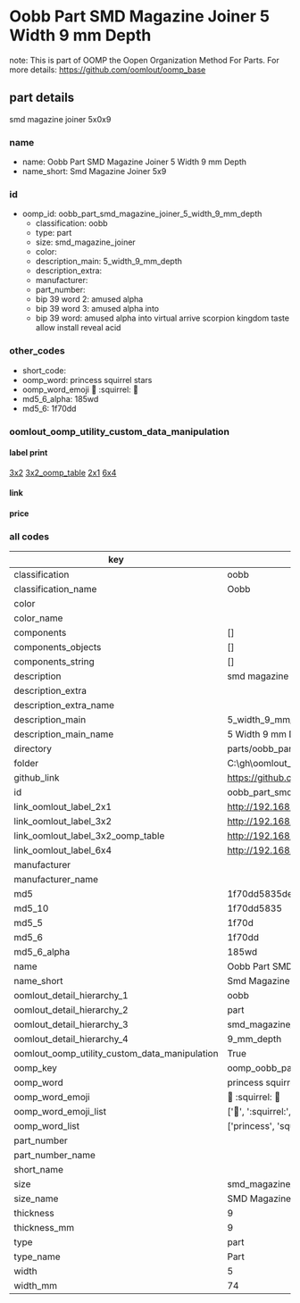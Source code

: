 # Oobb Part SMD Magazine Joiner 5 Width 9 mm Depth  

note: This is part of OOMP the Oopen Organization Method For Parts. For more details: https://github.com/oomlout/oomp_base

##  part details
  



smd magazine joiner 5x0x9



### name
* name: Oobb Part SMD Magazine Joiner 5 Width 9 mm Depth
* name_short: Smd Magazine Joiner 5x9 
### id
* oomp_id: oobb_part_smd_magazine_joiner_5_width_9_mm_depth
  * classification: oobb
  * type: part
  * size: smd_magazine_joiner
  * color: 
  * description_main: 5_width_9_mm_depth
  * description_extra: 
  * manufacturer: 
  * part_number: 
  * bip 39 word 2: amused alpha
  * bip 39 word 3: amused alpha into
  * bip 39 word: amused alpha into virtual arrive scorpion kingdom taste allow install reveal acid

### other_codes
* short_code: 
* oomp_word: princess squirrel stars
* oomp_word_emoji :princess: :squirrel: :stars:
* md5_6_alpha: 185wd
* md5_6: 1f70dd






### oomlout_oomp_utility_custom_data_manipulation
#### label print
[3x2](http://192.168.1.245:1112/?label=oomp%20185wd)
[3x2_oomp_table](http://192.168.1.108:1112/?label=oomp%20185wd)
[2x1](http://192.168.1.242:1112/?label=oomp%20185wd)
[6x4](http://192.168.1.55:1112/?label=oomp%20185wd)    

#### link

                              

#### price







### all codes 
| key | value |  
| --- | --- |  
| classification | oobb |  
| classification_name | Oobb |  
| color |  |  
| color_name |  |  
| components | [] |  
| components_objects | [] |  
| components_string | [] |  
| description | smd magazine joiner 5x0x9 |  
| description_extra |  |  
| description_extra_name |  |  
| description_main | 5_width_9_mm_depth |  
| description_main_name | 5 Width 9 mm Depth |  
| directory | parts/oobb_part_smd_magazine_joiner_5_width_9_mm_depth |  
| folder | C:\gh\oomlout_oobb_version_4_generated_parts\things\oobb_part_smd_magazine_joiner_5_width_9_mm_depth |  
| github_link | https://github.com/oomlout/oomlout_oomp_part_src/tree/main/parts/oobb_part_smd_magazine_joiner_5_width_9_mm_depth |  
| id | oobb_part_smd_magazine_joiner_5_width_9_mm_depth |  
| link_oomlout_label_2x1 | http://192.168.1.242:1112/?label=oomp%20185wd |  
| link_oomlout_label_3x2 | http://192.168.1.245:1112/?label=oomp%20185wd |  
| link_oomlout_label_3x2_oomp_table | http://192.168.1.108:1112/?label=oomp%20185wd |  
| link_oomlout_label_6x4 | http://192.168.1.55:1112/?label=oomp%20185wd |  
| manufacturer |  |  
| manufacturer_name |  |  
| md5 | 1f70dd5835de2f5704864f46eb81c041 |  
| md5_10 | 1f70dd5835 |  
| md5_5 | 1f70d |  
| md5_6 | 1f70dd |  
| md5_6_alpha | 185wd |  
| name | Oobb Part SMD Magazine Joiner 5 Width 9 mm Depth |  
| name_short | Smd Magazine Joiner 5x9  |  
| oomlout_detail_hierarchy_1 | oobb |  
| oomlout_detail_hierarchy_2 | part |  
| oomlout_detail_hierarchy_3 | smd_magazine_joiner |  
| oomlout_detail_hierarchy_4 | 9_mm_depth |  
| oomlout_oomp_utility_custom_data_manipulation | True |  
| oomp_key | oomp_oobb_part_smd_magazine_joiner_5_width_9_mm_depth |  
| oomp_word | princess squirrel stars |  
| oomp_word_emoji | :princess: :squirrel: :stars: |  
| oomp_word_emoji_list | [':princess:', ':squirrel:', ':stars:'] |  
| oomp_word_list | ['princess', 'squirrel', 'stars'] |  
| part_number |  |  
| part_number_name |  |  
| short_name |  |  
| size | smd_magazine_joiner |  
| size_name | SMD Magazine Joiner |  
| thickness | 9 |  
| thickness_mm | 9 |  
| type | part |  
| type_name | Part |  
| width | 5 |  
| width_mm | 74 |  
